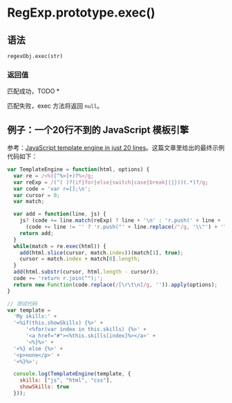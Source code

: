 # RegExp.prototype.exec()

## 语法

```
regexObj.exec(str)
```

### 返回值

匹配成功，TODO *

匹配失败，exec 方法将返回 `null`。


## 例子：一个20行不到的 JavaScript 模板引擎

参考：[JavaScript template engine in just 20 lines](http://krasimirtsonev.com/blog/article/Javascript-template-engine-in-just-20-line)。这篇文章里给出的最终示例代码如下：

```javascript
var TemplateEngine = function(html, options) {
  var re = /<%([^%>]+)?%>/g;
  var reExp = /(^( )?(if|for|else|switch|case|break|{|}))(.*)?/g;
  var code = 'var r=[];\n';
  var cursor = 0;
  var match;

  var add = function(line, js) {
    js? (code += line.match(reExp) ? line + '\n' : 'r.push(' + line + ');\n') :
      (code += line != '' ? 'r.push("' + line.replace(/"/g, '\\"') + '");\n' : '');
    return add;
  }
  while(match = re.exec(html)) {
    add(html.slice(cursor, match.index))(match[1], true);
    cursor = match.index + match[0].length;
  }
  add(html.substr(cursor, html.length - cursor));
  code += 'return r.join("");';
  return new Function(code.replace(/[\r\t\n]/g, '')).apply(options);
}

// 测试代码
var template = 
  'My skills:' + 
  '<%if(this.showSkills) {%>' +
      '<%for(var index in this.skills) {%>' + 
      '<a href="#"><%this.skills[index]%></a>' +
      '<%}%>' +
  '<%} else {%>' +
  '<p>none</p>' +
  '<%}%>';

  console.log(TemplateEngine(template, {
    skills: ["js", "html", "css"],
    showSkills: true
  }));
```
